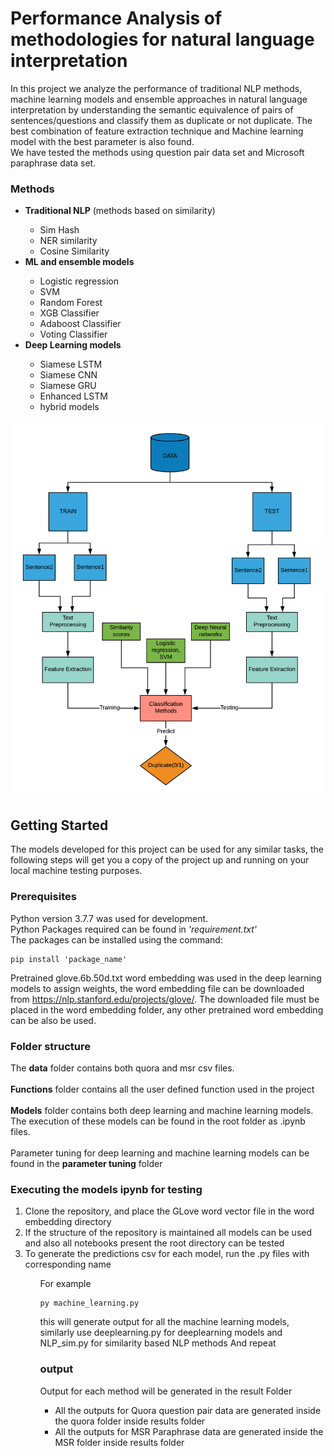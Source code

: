 # Performance Analysis of methodologies for natural language interpretation
In this project we analyze the performance of traditional NLP methods, machine learning models and ensemble approaches in natural language interpretation by understanding the semantic equivalence of pairs of sentences/questions and classify them as duplicate or not duplicate. The best combination of feature extraction technique and Machine learning model with the best parameter is also found.<br>
We have tested the methods using question pair data set and Microsoft paraphrase data set.

### Methods
<ul><li><b> Traditional NLP</b> (methods based on similarity)</li>
  <ul>
    <li>Sim Hash</li>
    <li>NER similarity</li>
    <li>Cosine Similarity</li>
  </ul>
  <li> <b>ML and ensemble models</b></li>
  <ul>
    <li> Logistic regression </li>
    <li> SVM </li>
    <li> Random Forest</li>
    <li> XGB Classifier</li>
    <li> Adaboost Classifier </li>
    <li> Voting Classifier </li>
  </ul>
  <li><b>Deep Learning models</b></li>
  <ul>
    <li>Siamese LSTM</li>
    <li>Siamese CNN</li>
    <li>Siamese GRU</li>
    <li>Enhanced LSTM</li>
    <li>hybrid models</li>
  </ul>
</ul>
<p><img src="Architecture.png" style="float:center" alt="drawing" width="500"/></p>


## Getting Started
The models developed for this project can be used for any similar tasks, the following steps will get you a copy of the project up and running on your local machine testing purposes.

### Prerequisites
Python version 3.7.7 was used for development.<br>
Python Packages required can be found in <i>'requirement.txt'</i><br>
The packages can be installed using the command:
```
pip install 'package_name'
```
Pretrained glove.6b.50d.txt word embedding was used in the deep learning models to assign weights, the word embedding file can be downloaded from https://nlp.stanford.edu/projects/glove/. The downloaded file must be placed in the word embedding folder, any other pretrained word embedding can be also be used.

### Folder structure

The <b>data</b> folder contains both quora and msr csv files. <br> <br>
<b>Functions</b> folder contains all the user defined function used in the project <br><br>
<b>Models</b> folder contains both deep learning and machine learning models. The execution of these models can be found in the root folder as .ipynb files.<br><br>
Parameter tuning for deep learning and machine learning models can be found in the <b>parameter tuning</b> folder

### Executing the models ipynb for testing
<ol> <li>Clone the repository, and place the GLove word vector file in the word embedding directory</li>
    <li>If the structure of the repository is maintained all models can be used and also all notebooks present the root directory can be tested
    <li> To generate the predictions csv for each model, run the .py files with corresponding name</li>
    <ul>For example


```
py machine_learning.py
```
this will generate output for all the machine learning models, similarly use deeplearning.py for deeplearning models and NLP_sim.py for similarity based NLP methods
And repeat

### output
Output for each method will be generated in the result Folder
<ul><li>All the outputs for Quora question pair data are generated inside the quora folder inside results folder</li>
    <li>All the outputs for MSR Paraphrase data are generated inside the MSR folder inside results folder</li> </ul>
